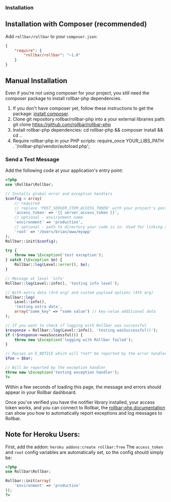 ### Installation

## Installation with Composer (recommended)

Add `rollbar/rollbar` to your `composer.json`:

```json
{
    "require": {
        "rollbar/rollbar": "~1.0"
    }
}
```

## Manual Installation
Even if you're not using composer for your project, you still need the composer package to install rollbar-php dependencies.

1. If you don't have composer yet, follow these instructions to get the package: [install composer](https://getcomposer.org/doc/00-intro.md).
2. Clone git repository rollbar/rollbar-php into a your external libraries path: git clone https://github.com/rollbar/rollbar-php
3. Install rollbar-php dependencies: cd rollbar-php && composer install && cd ..
4. Require rollbar-php in your PHP scripts: require_once YOUR_LIBS_PATH . '/rollbar-php/vendor/autoload.php';

### Send a Test Message
Add the following code at your application's entry point:
```php
<?php
use \Rollbar\Rollbar;

// Installs global error and exception handlers
$config = array(
    // required
    // replace 'POST_SERVER_ITEM_ACCESS_TOKEN' with your project's post_server_item
    'access_token' => '{{ server_access_token }}',
    // optional - environment name
    'environment' => 'production',
    // optional - path to directory your code is in. Used for linking stack traces.
    'root' => '/Users/brian/www/myapp'
);
Rollbar::init($config);

try {
    throw new \Exception('test exception');
} catch (\Exception $e) {
    Rollbar::log(Level::error(), $e);
}

// Message at level 'info'
Rollbar::log(Level::info(), 'testing info level');

// With extra data (3rd arg) and custom payload options (4th arg)
Rollbar::log(
    Level::info(),
    'testing extra data',
    array("some_key" => "some value") // key-value additional data
);

// If you want to check if logging with Rollbar was successful
$response = Rollbar::log(Level::info(), 'testing wasSuccessful()');
if (!$response->wasSuccessful()) {
    throw new \Exception('logging with Rollbar failed');
}

// Raises an E_NOTICE which will *not* be reported by the error handler
$foo = $bar;

// Will be reported by the exception handler
throw new \Exception('testing exception handler');
?>
```
Within a few seconds of loading this page, the message and errors should appear in your Rollbar dashboard.

Once you've verified you have the notifier library installed, your access token works, and you can connect to Rollbar, the [rollbar-php documentation](https://github.com/rollbar/rollbar-php) can show you how to automatically report exceptions and log messages to Rollbar.

## Note for Heroku Users:
First, add the addon:
`heroku addons:create rollbar:free`
The `access_token` and `root` config variables are automatically set, so the config should simply be:
```php
<?php
use Rollbar\Rollbar;

Rollbar::init(array(
    'environment' => 'production'
));
?>
```
